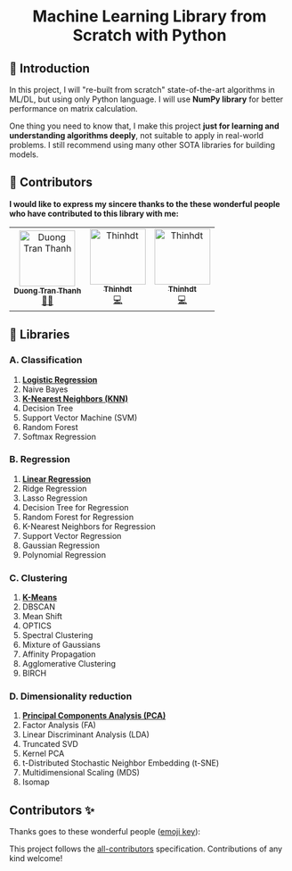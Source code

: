 <h1 align="center"> Machine Learning Library from Scratch with Python</h1>

## 👋 Introduction

In this project, I will "re-built from scratch" state-of-the-art algorithms in ML/DL, but using only Python language. I will use **NumPy library** for better performance on matrix calculation.

One thing you need to know that, I make this project **just for learning and understanding algorithms deeply**, not suitable to apply in real-world problems. I still recommend using many other SOTA libraries for building models.


## 👤 Contributors
**I would like to express my sincere thanks to the these wonderful people who have contributed to this library with me:**

<!-- ALL-CONTRIBUTORS-LIST:START - Do not remove or modify this section -->
<!-- prettier-ignore-start -->
<!-- markdownlint-disable -->
<table>
  <tbody>
    <tr>
      <td align="center"><a href="http://duongttr.github.io"><img src="https://avatars.githubusercontent.com/u/34759421?v=4?s=100" width="100px;" alt="Duong Tran Thanh"/><br /><sub><b>Duong Tran Thanh</b></sub></a><br /><a href="#mentoring-duongttr" title="Mentoring">🧑‍🏫</a></td>
      <td align="center"><a href="https://github.com/tanthinhdt"><img src="https://avatars.githubusercontent.com/u/76445277?v=4?s=100" width="100px;" alt="Thinhdt"/><br /><sub><b>Thinhdt</b></sub></a><br /><a href="https://github.com/AI-Coffee/mllib-from-scratch/commits?author=tanthinhdt" title="Code">💻</a></td>
      <td align="center"><a href="https://github.com/pphuc25"><img src="https://avatars.githubusercontent.com/u/81808312?v=4?s=100" width="100px;" alt="Thinhdt"/><br /><sub><b>Thinhdt</b></sub></a><br /><a href="https://github.com/AI-Coffee/mllib-from-scratch/commits?author=pphuc25" title="Code">💻</a></td>
    </tr>
  </tbody>
</table>

<!-- markdownlint-restore -->
<!-- prettier-ignore-end -->

<!-- ALL-CONTRIBUTORS-LIST:END -->


## 📝 Libraries

### A. Classification
1. [**Logistic Regression**](classification/LogisticRegression.py)
2. Naive Bayes
3. [**K-Nearest Neighbors (KNN)**](classification/KNN.py)
4. Decision Tree
5. Support Vector Machine (SVM)
6. Random Forest
7. Softmax Regression

### B. Regression
1. [**Linear Regression**](regression/LinearRegression.py)
2. Ridge Regression
3. Lasso Regression
4. Decision Tree for Regression
5. Random Forest for Regression
6. K-Nearest Neighbors for Regression
7. Support Vector Regression
8. Gaussian Regression
9. Polynomial Regression

### C. Clustering
1. [**K-Means**](cluster/KMeans.py)
2. DBSCAN
3. Mean Shift
4. OPTICS
5. Spectral Clustering
6. Mixture of Gaussians
7. Affinity Propagation
8. Agglomerative Clustering
9. BIRCH

### D. Dimensionality reduction
1. [**Principal Components Analysis (PCA)**](decomposition/PCA.py)
2. Factor Analysis (FA)
3. Linear Discriminant Analysis (LDA)
4. Truncated SVD
5. Kernel PCA
6. t-Distributed Stochastic Neighbor Embedding (t-SNE)
7. Multidimensional Scaling (MDS)
8. Isomap

## Contributors ✨

Thanks goes to these wonderful people ([emoji key](https://allcontributors.org/docs/en/emoji-key)):

<!-- ALL-CONTRIBUTORS-LIST:START - Do not remove or modify this section -->
<!-- prettier-ignore-start -->
<!-- markdownlint-disable -->
<!-- markdownlint-restore -->
<!-- prettier-ignore-end -->
<!-- ALL-CONTRIBUTORS-LIST:END -->

This project follows the [all-contributors](https://github.com/all-contributors/all-contributors) specification. Contributions of any kind welcome!